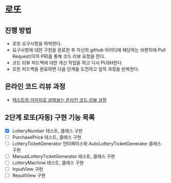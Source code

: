 # 로또
## 진행 방법
* 로또 요구사항을 파악한다.
* 요구사항에 대한 구현을 완료한 후 자신의 github 아이디에 해당하는 브랜치에 Pull Request(이하 PR)를 통해 코드 리뷰 요청을 한다.
* 코드 리뷰 피드백에 대한 개선 작업을 하고 다시 PUSH한다.
* 모든 피드백을 완료하면 다음 단계를 도전하고 앞의 과정을 반복한다.

## 온라인 코드 리뷰 과정
* [텍스트와 이미지로 살펴보는 온라인 코드 리뷰 과정](https://github.com/next-step/nextstep-docs/tree/master/codereview)

## 2단계 로또(자동) 구현 기능 목록

- [X] LotteryNumber 테스트, 클래스 구현
- [ ] PurchasePrice 테스트, 클래스 구현
- [ ] LotteryTicketGenerator 인터페이스와 AutoLotteryTicketGenerator 클래스 구현
- [ ] ManualLotteryTicketGenerator 테스트, 클래스 구현
- [ ] LotteryMachine 테스트, 클래스 구현
- [ ] InputView 구현
- [ ] ResultView 구현